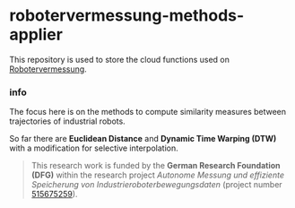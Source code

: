 # robotervermessung-methods-applier

This repository is used to store the cloud functions used on [Robotervermessung](https://www.lps-robotervermessung.de/).

### info

The focus here is on the methods to compute similarity measures between trajectories of industrial robots.

So far there are **Euclidean Distance** and **Dynamic Time Warping (DTW)** with a modification for selective interpolation.

> This research work is funded by the **German Research Foundation (DFG)** within the research project *Autonome Messung und effiziente Speicherung von Industrieroboterbewegungsdaten* (project number [515675259](https://gepris.dfg.de/gepris/projekt/515675259)).

